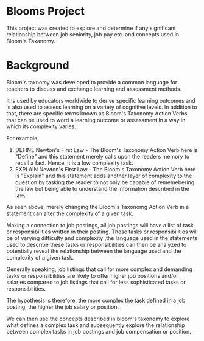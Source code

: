 # Blooms Project

This project was created to explore and determine if any significant relationship between job seniority, job pay etc. and concepts used in Bloom's Taxanomy.

# Background

Bloom's taxnomy was developed to provide a common language for teachers to discuss and exchange learning and assessment methods.

It is used by educators worldwide to derive specific learning outcomes and is also used to assess learning on a variety of cognitive
levels.
In addition to that, there are specific terms known as Bloom's Taxonomy Action Verbs that can be used to word a learning outcome or assessment in a way in which its complexity varies.

For example,

1. DEFINE Newton's First Law - The Bloom's Taxonomy Action Verb here is "Define" and this statement merely calls upon the readers memory to recall a fact. Hence, it is a low complexity task.
2. EXPLAIN Newton's First Law - The Bloom's Taxonomy Action Verb here is "Explain" and this statement adds another layer of complexity to the question by tasking the reader to not only be capable of rememebering the law but being able to understand the information described in the law.

As seen above, merely changing the Bloom's Taxonomg Action Verb in a statement can alter the complexity of a given task.

Making a connection to job postings, all job postings will have a list of task or responsibilities written in their posting.
These tasks or responsibilities will be of varying difficulty and complexity ,the language used in the statements used to describe these
tasks or responsibilities can then be analyzed to potentially reveal the relationship between the language used and the complexity of a given task.

Generally speaking, job listings that call for more complex and demanding tasks or responsibilities are likely to offer higher job positions and/or salaries compared
to job listings that call for less sophisticated tasks or responsibilities.

The hypothesis is therefore, the more complex the task defined in a job posting, the higher the job salary or position.

We can then use the concepts described in bloom's taxonomy to explore what defines a complex task and subsequently explore the relationship between
complex tasks in job postings and job compensation or position.
